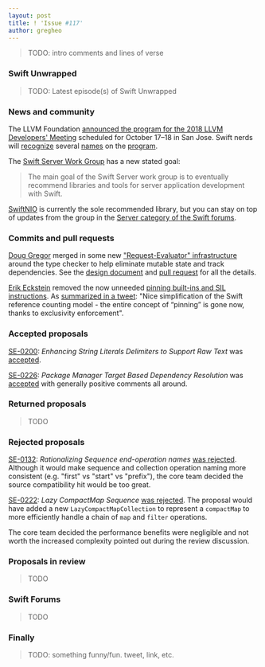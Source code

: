 ```yaml
---
layout: post
title: ! 'Issue #117'
author: gregheo
---
```


> TODO: intro comments and lines of verse

<!--excerpt-->

### Swift Unwrapped

> TODO: Latest episode(s) of Swift Unwrapped

### News and community

The LLVM Foundation [announced the program for the 2018 LLVM Developers' Meeting](http://blog.llvm.org/2018/08/announcing-program-for-2018-llvm.html) scheduled for October 17–18 in San Jose. Swift nerds will [recognize](https://llvm.org/devmtg/2018-10/talk-abstracts.html#talk15) several [names](https://llvm.org/devmtg/2018-10/talk-abstracts.html#talk13) on the [program](https://llvm.org/devmtg/2018-10/talk-abstracts.html#talk12).

The [Swift Server Work Group](https://swift.org/server/) has a new stated goal:

> The main goal of the Swift Server work group is to eventually recommend libraries and tools for server application development with Swift.

[SwiftNIO](https://github.com/apple/swift-nio) is currently the sole recommended library, but you can stay on top of updates from the group in the [Server category of the Swift forums](https://forums.swift.org/c/development/server).


### Commits and pull requests

[Doug Gregor](https://github.com/DougGregor) merged in some new ["Request-Evaluator" infrastructure](https://twitter.com/dgregor79/status/1032774695039324160) around the type checker to help eliminate mutable state and track dependencies. See the [design document](https://github.com/apple/swift/blob/master/docs/RequestEvaluator.md) and [pull request](https://github.com/apple/swift/pull/18923) for all the details.

[Erik Eckstein](https://github.com/eeckstein) removed the now unneeded [pinning built-ins and SIL instructions](https://github.com/apple/swift/pull/18922). As [summarized in a tweet](https://twitter.com/slava_pestov/status/1032871154032111616): "Nice simplification of the Swift reference counting model - the entire concept of “pinning” is gone now, thanks to exclusivity enforcement".


### Accepted proposals

[SE-0200](https://github.com/apple/swift-evolution/blob/master/proposals/0200-raw-string-escaping.md): _Enhancing String Literals Delimiters to Support Raw Text_ was [accepted](https://forums.swift.org/t/accepted-se-0200-enhancing-string-literals-delimiters-to-support-raw-text/15822/1).

[SE-0226](https://github.com/apple/swift-evolution/blob/master/proposals/0226-package-manager-target-based-dep-resolution.md): _Package Manager Target Based Dependency Resolution_
was [accepted](https://forums.swift.org/t/se-0226-package-manager-target-based-dependency-resolution/15404/16) with generally positive comments all around.


### Returned proposals

> TODO

### Rejected proposals

[SE-0132](https://github.com/apple/swift-evolution/blob/master/proposals/0132-sequence-end-ops.md): _Rationalizing Sequence end-operation names_ [was rejected](https://github.com/apple/swift-evolution/pull/898). Although it would make sequence and collection operation naming more consistent (e.g. "first" vs "start" vs "prefix"), the core team decided the source compatibility hit would be too great.

[SE-0222](https://github.com/apple/swift-evolution/blob/master/proposals/0222-lazy-compactmap-sequence.md): _Lazy CompactMap Sequence_ [was rejected](https://forums.swift.org/t/se-0222-lazy-compactmap-sequence/14850/16). The proposal would have added a new `LazyCompactMapCollection` to represent a `compactMap` to more efficiently handle a chain of `map` and `filter` operations.

The core team decided the performance benefits were negligible and not worth the increased complexity pointed out during the review discussion.


### Proposals in review

> TODO

### Swift Forums

> TODO

### Finally

> TODO: something funny/fun. tweet, link, etc.

